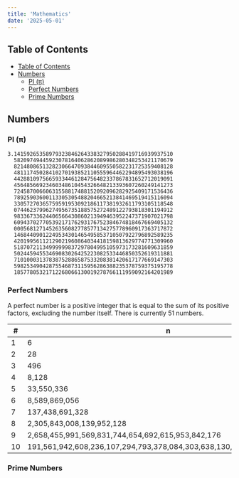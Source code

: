 ```yaml
---
title: 'Mathematics'
date: '2025-05-01'
---
```


## Table of Contents

- [Table of Contents](#table-of-contents)
- [Numbers](#numbers)
  - [PI (π)](#pi-π)
  - [Perfect Numbers](#perfect-numbers)
  - [Prime Numbers](#prime-numbers)

## Numbers

### PI (π)

```text
3.14159265358979323846264338327950288419716939937510
  58209749445923078164062862089986280348253421170679
  82148086513282306647093844609550582231725359408128
  48111745028410270193852110555964462294895493038196
  44288109756659334461284756482337867831652712019091
  45648566923460348610454326648213393607260249141273
  72458700660631558817488152092096282925409171536436
  78925903600113305305488204665213841469519415116094
  33057270365759591953092186117381932611793105118548
  07446237996274956735188575272489122793818301194912
  98336733624406566430860213949463952247371907021798
  60943702770539217176293176752384674818467669405132
  00056812714526356082778577134275778960917363717872
  14684409012249534301465495853710507922796892589235
  42019956112129021960864034418159813629774771309960
  51870721134999999837297804995105973173281609631859
  50244594553469083026425223082533446850352619311881
  71010003137838752886587533208381420617177669147303
  59825349042875546873115956286388235378759375195778
  18577805321712268066130019278766111959092164201989
```

### Perfect Numbers

A perfect number is a positive integer that is equal to the sum of its positive factors, excluding the number itself. There is currently 51 numbers.

| #   | n                                                                       |
| --- | ----------------------------------------------------------------------- |
| 1   | 6                                                                       |
| 2   | 28                                                                      |
| 3   | 496                                                                     |
| 4   | 8,128                                                                   |
| 5   | 33,550,336                                                              |
| 6   | 8,589,869,056                                                           |
| 7   | 137,438,691,328                                                         |
| 8   | 2,305,843,008,139,952,128                                               |
| 9   | 2,658,455,991,569,831,744,654,692,615,953,842,176                       |
| 10  | 191,561,942,608,236,107,294,793,378,084,303,638,130,997,321,548,169,216 |

### Prime Numbers
